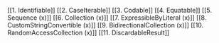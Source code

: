 [[1. Identifiable]]
[[2. CaseIterable]]
[[3. Codable]]
[[4. Equatable]]
[[5. Sequence (x)]]
[[6. Collection (x)]]
[[7. ExpressibleBy<Type>Literal (x)]]
[[8. CustomStringConvertible (x)]]
[[9. BidirectionalCollection (x)]]
[[10. RandomAccessCollection (x)]]
[[11. DiscardableResult]]